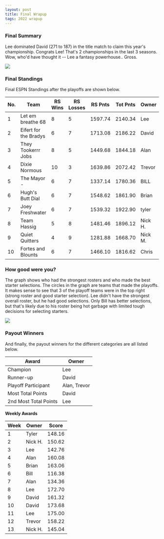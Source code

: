 ```yaml
---
layout: post
title: Final Wrapup
tags: 2022 wrapup
---
```


### Final Summary
Lee dominated David (271 to 187) in the title match to claim this year's championship. Congrats Lee! That's 2 championships in the last 3 seasons. Wow, who'd have thought it -- Lee a fantasy powerhouse.. Gross.

![](https://media.giphy.com/media/oHxWy43FuGahx2IYrr/giphy.gif)


  
### Final Standings

Final ESPN Standings after the playoffs are shown below.

|  No. | Team                   | RS Wins | RS Losses | RS Pnts | Tot Pnts | Owner           |
|------|------------------------|---------|-----------|---------|----------|-----------------|
|    1 | Let em breathe 68      |      8  |        5  | 1597.74 |  2140.34 | Lee             |
|    2 | Eifert  for the Bradys |      6  |        7  | 1713.08 |  2186.22 | David           |
|    3 | They Tookerrr Jobs     |      8  |        5  | 1449.68 |  1844.18 | Alan            |
|    4 | Dixie Normous          |     10  |        3  | 1639.86 |  2072.42 | Trevor          |
|    5 | The Mayor -            |      6  |        7  | 1337.14 |  1780.36 | BILL            |
|    6 | Hugh's  Butt Dial      |      6  |        7  | 1548.62 |  1861.90 | Brian           |
|    7 | Joey Freshwater        |      6  |        7  | 1539.32 |  1922.90 | tyler           |
|    8 | Team  Hassig           |      5  |        8  | 1481.46 |  1896.12 | Nick H.         |
|    9 | Quiet Quitters         |      4  |        9  | 1281.88 |  1668.70 | Nick M.         |
|   10 | Fortes and Blounts     |      6  |        7  | 1466.10 |  1816.62 | Chris           |


  
### How good were you?

The graph shows who had the strongest rosters and who made the best starter selections. The circles in the graph are teams that made the playoffs. It makes sense to see that 3 of the playoff teams were in the top right (strong roster and good starter selection). Lee didn't have the strongest overall roster, but he had good selections.  Only Bill has better selections, but that's likely due to his roster being hot garbage with limited tough decisions for selecting starters.

![](../assets/img/roster_skill_final_2022.png)


  
### Payout Winners

And finally, the payout winners for the different categories are all listed below.

| Award     | Owner        |
|-----------|--------------|
| Champion  | Lee          |
| Runner-up | David        |
| Playoff Participant   | Alan, Trevor |
| Most Total Points     | David        |
| 2nd Most Total Points | Lee          |


**Weekly Awards**

| Week | Owner | Score |
|------|-------|-------|
| 1 | Tyler        | 148.16 |
| 2 | Nick H.      | 150.62 |
| 3 | Lee          | 142.76 |
| 4 | Alan         | 160.08 |
| 5 | Brian        | 163.06 |
| 6 | Bill         | 116.38 |
| 7 | Alan         | 134.36 |
| 8 | Lee          | 172.70  |
| 9 | David        | 161.32 |
| 10 | David       | 173.68 |
| 11 | Lee         | 175.00 |
| 12 | Trevor      | 158.22 |
| 13 | Nick H.     | 145.04 |


